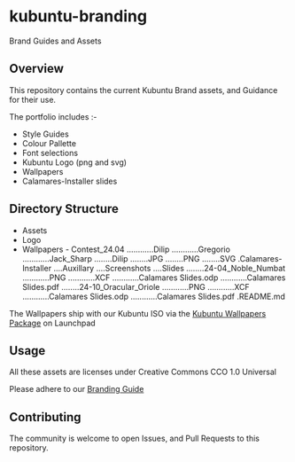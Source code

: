 # kubuntu-branding
Brand Guides and Assets

## Overview

This repository contains the current Kubuntu Brand assets, and Guidance for their use.

The portfolio includes :-
 - Style Guides
 - Colour Pallette
 - Font selections
 - Kubuntu Logo (png and svg)
 - Wallpapers
 - Calamares-Installer slides

## Directory Structure

  - Assets
   - Logo
   - Wallpapers
    - Contest_24.04
 ............Dilip
 ............Gregorio
 ............Jack_Sharp
 ........Dilip
 ........JPG
 ........PNG
 ........SVG
 .Calamares-Installer
 ....Auxillary
 ....Screenshots
 ....Slides
 ........24-04_Noble_Numbat
 ............PNG
 ............XCF
 ............Calamares Slides.odp
 ............Calamares Slides.pdf
 ........24-10_Oracular_Oriole
 ............PNG
 ............XCF
 ............Calamares Slides.odp
 ............Calamares Slides.pdf
 .README.md


 The Wallpapers ship with our Kubuntu ISO via the [Kubuntu Wallpapers Package](https://launchpad.net/ubuntu/+source/kubuntu-wallpapers) on Launchpad

## Usage

All these assets are licenses under Creative Commons CCO 1.0 Universal

Please adhere to our [Branding Guide](./Kubuntu_Brand_and_Graphics/Brand_Guide.pdf)

## Contributing

The community is welcome to open Issues, and Pull Requests to this repository.
